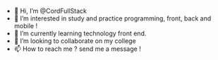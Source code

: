 - 👋 Hi, I’m @CordFullStack
- 👀 I’m interested in study and practice programming, front, back and mobile !
- 🌱 I’m currently learning technology front end.
- 💞️ I’m looking to collaborate on my college
- 📫 How to reach me ? send me a message !

<!---
CordFullStack/CordFullStack is a ✨ special ✨ repository because its `README.md` (this file) appears on your GitHub profile.
You can click the Preview link to take a look at your changes.
--->
